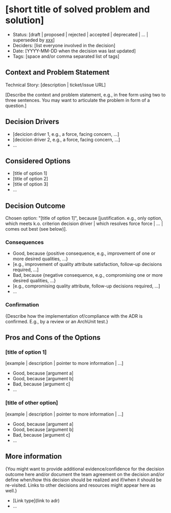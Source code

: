 # [short title of solved problem and solution]

* Status: [draft | proposed | rejected | accepted | deprecated | … | superseded by [xxx](yyyymmdd-xxx.md)] <!-- optional -->
* Deciders: [list everyone involved in the decision] <!-- optional -->
* Date: [YYYY-MM-DD when the decision was last updated] <!-- optional. To customize the ordering without relying on Git creation dates and filenames -->
* Tags: [space and/or comma separated list of tags] <!-- optional -->

## Context and Problem Statement

Technical Story: [description | ticket/issue URL] <!-- optional -->

[Describe the context and problem statement, e.g., in free form using two to three sentences. You may want to articulate the problem in form of a question.]

## Decision Drivers <!-- optional -->

* [decicion driver 1, e.g., a force, facing concern, …]
* [decicion driver 2, e.g., a force, facing concern, …]
* … <!-- numbers of drivers can vary -->

## Considered Options

* [title of option 1]
* [title of option 2]
* [title of option 3]
* … <!-- numbers of options can vary -->

## Decision Outcome

Chosen option: "[title of option 1]", because [justification. e.g., only option, which meets k.o. criterion decision driver | which resolves force force | … | comes out best (see below)].

### Consequences

* Good, because {positive consequence, e.g., improvement of one or more desired qualities, …}
* [e.g., improvement of quality attribute satisfaction, follow-up decisions required, …]
* Bad, because {negative consequence, e.g., compromising one or more desired qualities, …}
* [e.g., compromising quality attribute, follow-up decisions required, …]
* …

### Confirmation <!-- optional -->

{Describe how the implementation of/compliance with the ADR is confirmed. E.g., by a review or an ArchUnit test.}

## Pros and Cons of the Options <!-- optional -->

### [title of option 1]

[example | description | pointer to more information | …] <!-- optional -->

* Good, because [argument a]
* Good, because [argument b]
* Bad, because [argument c]
* … <!-- numbers of pros and cons can vary -->

### [title of other option]

[example | description | pointer to more information | …] <!-- optional -->

* Good, because [argument a]
* Good, because [argument b]
* Bad, because [argument c]
* … <!-- numbers of pros and cons can vary -->

## More information <!-- optional -->

{You might want to provide additional evidence/confidence for the decision outcome here and/or
 document the team agreement on the decision and/or
 define when/how this decision should be realized and if/when it should be re-visited.
Links to other decisions and resources might appear here as well.}

* [Link type](link to adr) <!-- example: Refined by [xxx](yyyymmdd-xxx.md) -->
* … <!-- numbers of links can vary -->

<!-- TODOs, adopting some things from MADR v3:
* [placeholder] -> {placehodler}
* move docs/adr to docs/decisions
-->
